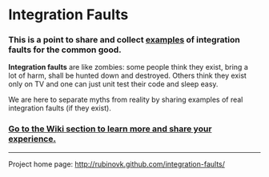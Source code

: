 Integration Faults
==================

### This is a point to share and collect [examples](https://github.com/rubinovk/integration-faults/tree/master/examples) of integration faults for the common good.  
  
__Integration faults__ are like zombies: some people think they exist, bring a  
lot of harm, shall be hunted down and destroyed.  Others think they exist  
only on TV and one can just unit test their code and sleep easy.  
  
We are here to separate myths from reality by sharing examples of real  
integration faults (if they exist).  
  
### [Go to the Wiki section to learn more and share your experience.](https://github.com/rubinovk/integration-faults/wiki)  

---
Project home page: http://rubinovk.github.com/integration-faults/